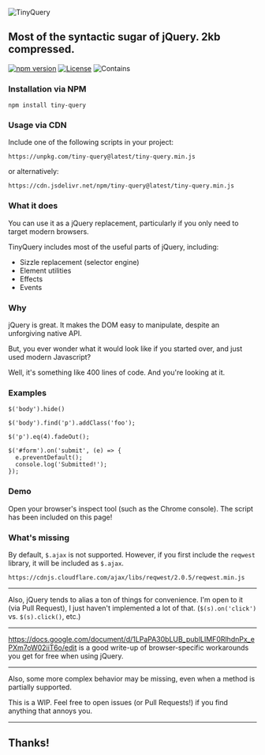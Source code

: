 ![TinyQuery](https://kidgodzilla.github.io/tiny-query/tiny-query.png)

## Most of the syntactic sugar of jQuery. **2kb compressed.**

[![npm version](https://badge.fury.io/js/tiny-query.svg)](https://www.npmjs.com/package/tiny-query)
[![License](https://img.shields.io/badge/license-MIT%20License-blue.svg)](https://opensource.org/licenses/MIT)
![Contains](https://img.shields.io/badge/contains-badges-orange.svg)

### Installation via NPM

```
npm install tiny-query
```

### Usage via CDN

Include one of the following scripts in your project:

```
https://unpkg.com/tiny-query@latest/tiny-query.min.js
```

or alternatively:

```
https://cdn.jsdelivr.net/npm/tiny-query@latest/tiny-query.min.js
```

### What it does

You can use it as a jQuery replacement, particularly if you only need to target modern browsers.

TinyQuery includes most of the useful parts of jQuery, including:

- Sizzle replacement (selector engine)
- Element utilities
- Effects
- Events

### Why

jQuery is great. It makes the DOM easy to manipulate, despite an unforgiving native API.

But, you ever wonder what it would look like if you started over, and just used modern Javascript?

Well, it's something like 400 lines of code. And you're looking at it.

### Examples

```
$('body').hide()
```

```
$('body').find('p').addClass('foo');
```

```
$('p').eq(4).fadeOut();
```

```
$('#form').on('submit', (e) => {
  e.preventDefault();
  console.log('Submitted!');
});
```


### Demo

Open your browser's inspect tool (such as the Chrome console). The script has been included on this page!


### What's missing

By default, `$.ajax` is not supported. However, if you first include the `reqwest` library, it will be included as `$.ajax`.

```
https://cdnjs.cloudflare.com/ajax/libs/reqwest/2.0.5/reqwest.min.js
```

-----

Also, jQuery tends to alias a ton of things for convenience. I'm open to it (via Pull Request), I just haven't implemented a lot of that. (`$(s).on('click')` vs. `$(s).click()`, etc.)

-----

https://docs.google.com/document/d/1LPaPA30bLUB_publLIMF0RlhdnPx_ePXm7oW02iiT6o/edit is a good write-up of browser-specific workarounds you get for free when using jQuery.

-----

Also, some more complex behavior may be missing, even when a method is partially supported.

This is a WIP. Feel free to open issues (or Pull Requests!) if you find anything that annoys you.

-----

## Thanks!


<script src="https://cdn.jsdelivr.net/npm/tiny-query@latest/tiny-query.min.js"></script>
